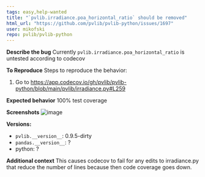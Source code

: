 ```yaml
---
tags: easy,help-wanted
title: "`pvlib.irradiance.poa_horizontal_ratio` should be removed"
html_url: "https://github.com/pvlib/pvlib-python/issues/1697"
user: mikofski
repo: pvlib/pvlib-python
---
```


**Describe the bug**
Currently `pvlib.irradiance.poa_horizontal_ratio` is untested according to codecov

**To Reproduce**
Steps to reproduce the behavior:
1. Go to https://app.codecov.io/gh/pvlib/pvlib-python/blob/main/pvlib/irradiance.py#L259

**Expected behavior**
100% test coverage

**Screenshots**
![image](https://user-images.githubusercontent.com/1385621/224845991-8b9f4068-8572-4d2c-97be-cf2970ece077.png)

**Versions:**
 - ``pvlib.__version__``: 0.9.5-dirty
 - ``pandas.__version__``: ?
 - python: ?

**Additional context**
This causes codecov to fail for any edits to irradiance.py that reduce the number of lines because then code coverage goes down.
